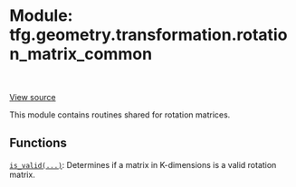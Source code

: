 <div itemscope itemtype="http://developers.google.com/ReferenceObject">
<meta itemprop="name" content="tfg.geometry.transformation.rotation_matrix_common" />
<meta itemprop="path" content="Stable" />
</div>

# Module: tfg.geometry.transformation.rotation_matrix_common

<table class="tfo-notebook-buttons tfo-api" align="left">
</table>

<a target="_blank" href="https://github.com/tensorflow/graphics/blob/master/tensorflow_graphics/geometry/transformation/rotation_matrix_common.py">View
source</a>

This module contains routines shared for rotation matrices.

<!-- Placeholder for "Used in" -->


## Functions

[`is_valid(...)`](../../../tfg/geometry/transformation/rotation_matrix_common/is_valid.md): Determines if a matrix in K-dimensions is a valid rotation matrix.


